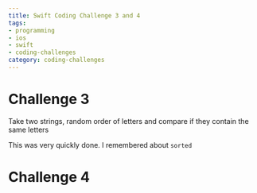 ```yaml
---
title: Swift Coding Challenge 3 and 4
tags:
- programming
- ios
- swift
- coding-challenges
category: coding-challenges
---
```


# Challenge 3
Take two strings, random order of letters and compare if they contain the same letters

This was very quickly done. I remembered about ``sorted``

# Challenge 4